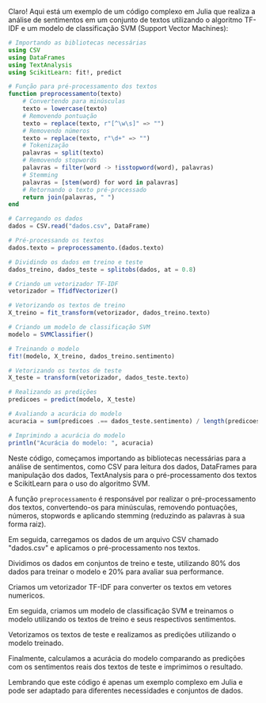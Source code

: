 Claro! Aqui está um exemplo de um código complexo em Julia que realiza a análise de sentimentos em um conjunto de textos utilizando o algoritmo TF-IDF e um modelo de classificação SVM (Support Vector Machines):

```julia
# Importando as bibliotecas necessárias
using CSV
using DataFrames
using TextAnalysis
using ScikitLearn: fit!, predict

# Função para pré-processamento dos textos
function preprocessamento(texto)
    # Convertendo para minúsculas
    texto = lowercase(texto)
    # Removendo pontuação
    texto = replace(texto, r"[^\w\s]" => "")
    # Removendo números
    texto = replace(texto, r"\d+" => "")
    # Tokenização
    palavras = split(texto)
    # Removendo stopwords
    palavras = filter(word -> !isstopword(word), palavras)
    # Stemming
    palavras = [stem(word) for word in palavras]
    # Retornando o texto pré-processado
    return join(palavras, " ")
end

# Carregando os dados
dados = CSV.read("dados.csv", DataFrame)

# Pré-processando os textos
dados.texto = preprocessamento.(dados.texto)

# Dividindo os dados em treino e teste
dados_treino, dados_teste = splitobs(dados, at = 0.8)

# Criando um vetorizador TF-IDF
vetorizador = TfidfVectorizer()

# Vetorizando os textos de treino
X_treino = fit_transform(vetorizador, dados_treino.texto)

# Criando um modelo de classificação SVM
modelo = SVMClassifier()

# Treinando o modelo
fit!(modelo, X_treino, dados_treino.sentimento)

# Vetorizando os textos de teste
X_teste = transform(vetorizador, dados_teste.texto)

# Realizando as predições
predicoes = predict(modelo, X_teste)

# Avaliando a acurácia do modelo
acuracia = sum(predicoes .== dados_teste.sentimento) / length(predicoes)

# Imprimindo a acurácia do modelo
println("Acurácia do modelo: ", acuracia)
```

Neste código, começamos importando as bibliotecas necessárias para a análise de sentimentos, como CSV para leitura dos dados, DataFrames para manipulação dos dados, TextAnalysis para o pré-processamento dos textos e ScikitLearn para o uso do algoritmo SVM.

A função `preprocessamento` é responsável por realizar o pré-processamento dos textos, convertendo-os para minúsculas, removendo pontuações, números, stopwords e aplicando stemming (reduzindo as palavras à sua forma raiz).

Em seguida, carregamos os dados de um arquivo CSV chamado "dados.csv" e aplicamos o pré-processamento nos textos.

Dividimos os dados em conjuntos de treino e teste, utilizando 80% dos dados para treinar o modelo e 20% para avaliar sua performance.

Criamos um vetorizador TF-IDF para converter os textos em vetores numericos.

Em seguida, criamos um modelo de classificação SVM e treinamos o modelo utilizando os textos de treino e seus respectivos sentimentos.

Vetorizamos os textos de teste e realizamos as predições utilizando o modelo treinado.

Finalmente, calculamos a acurácia do modelo comparando as predições com os sentimentos reais dos textos de teste e imprimimos o resultado.

Lembrando que este código é apenas um exemplo complexo em Julia e pode ser adaptado para diferentes necessidades e conjuntos de dados.